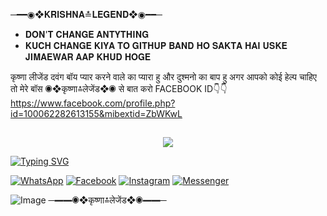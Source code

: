 
─━━◉❖𝐊𝐑𝐈𝐒𝐇𝐍𝐀≛𝐋𝐄𝐆𝐄𝐍𝐃❖◉━━─
* 𝐃𝐎𝐍'𝐓 𝐂𝐇𝐀𝐍𝐆𝐄 𝐀𝐍𝐓𝐘𝐓𝐇𝐈𝐍𝐆 
* 𝐊𝐔𝐂𝐇 𝐂𝐇𝐀𝐍𝐆𝐄 𝐊𝐈𝐘𝐀 𝐓𝐎 𝐆𝐈𝐓𝐇𝐔𝐏  𝐁𝐀𝐍𝐃 𝐇𝐎 𝐒𝐀𝐊𝐓𝐀 𝐇𝐀𝐈 𝐔𝐒𝐊𝐄 𝐉𝐈𝐌𝐀𝐄𝐖𝐀𝐑 𝐀𝐀𝐏 𝐊𝐇𝐔𝐃 𝐇𝐎𝐆𝐄

कृष्णा लीजेंड दवंग बॉय प्यार करने वाले का प्यारा हु और दुश्मनो का बाप हु  अगर आपको कोई हेल्प चाहिए तो मेरे बॉस ◉❖कृष्णा≛लेजेंड❖◉ से बात करो FACEBOOK ID👇👇https://www.facebook.com/profile.php?id=100062282613155&mibextid=ZbWKwL

## <h3 align="center">
  
  <p align="center"><img src="https://img.shields.io/badge/WELCOME%20TO -✦𝐊𝐑𝐈𝐒𝐇𝐍𝐒✦𝐅𝐘𝐓𝐀𝐑-green?colorA=%23ff0000&colorB=%23017e40&style=flat-square">  
  
</h3>

[![Typing SVG](https://readme-typing-svg.herokuapp.com?font=Neuton&font-weight=bold&size=20&color=FFFF00&background=FF0000&center=true&vCenter=true&width=400&height=60&lines=─━━◉❖𝗞𝗥𝗜𝗦𝗛𝗡𝗔≛𝐋𝐄𝐆𝐄𝐍𝐃❖◉━━─+;─━━◉❖कृष्णा≛लेजेंड❖◉━━─&border=20px+solid+000000&speed=100)](https://git.io/typing-svg)


[![WhatsApp](https://img.shields.io/badge/WhatsApp-red?style=for-the-badge&logo=whatsapp)](https://wa.me/+919896692***)
[![Facebook](https://img.shields.io/badge/Facebook-green?style=for-the-badge&logo=facebook)](https://www.facebook.com/profile.php?id=100062282613155&mibextid=ZbWKwL)
[![Instagram](https://img.shields.io/badge/Instagram-purple?style=for-the-badge&logo=instagram)](https://www.instagram.com/krishna_brand_legend?igsh=YnV5dnp4YThnd2di==)
[![Messenger](https://img.shields.io/badge/Chat-Messenger-blue?style=for-the-badge&logo=messenger)](https://m.me/100062282613155)


![Image](https://i.imgur.com/j2arF9w.jpeg)
─━━◉❖कृष्णा≛लेजेंड❖◉━━─
